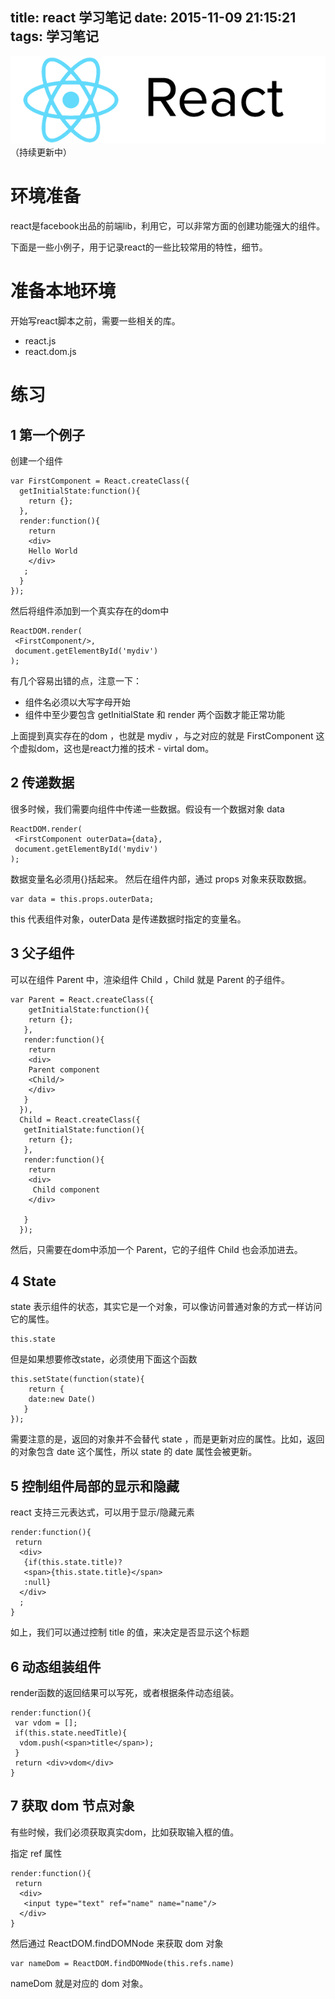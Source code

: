 title: react 学习笔记
date: 2015-11-09 21:15:21
tags: 学习笔记
---
![](/images/react-logo.png)
（持续更新中）
# 环境准备

react是facebook出品的前端lib，利用它，可以非常方面的创建功能强大的组件。

下面是一些小例子，用于记录react的一些比较常用的特性，细节。

<!--more-->

# 准备本地环境
开始写react脚本之前，需要一些相关的库。

* react.js
* react.dom.js

# 练习
## 1 第一个例子
创建一个组件
```
var FirstComponent = React.createClass({
  getInitialState:function(){
    return {};
  },
  render:function(){
    return
    <div>
    Hello World
    </div>
   ;
  }
});
```
然后将组件添加到一个真实存在的dom中
```
ReactDOM.render(
 <FirstComponent/>,
 document.getElementById('mydiv')
);
```
有几个容易出错的点，注意一下：
* 组件名必须以大写字母开始
* 组件中至少要包含 getInitialState 和 render 两个函数才能正常功能

上面提到真实存在的dom ，也就是 mydiv ，与之对应的就是 FirstComponent 这个虚拟dom，这也是react力推的技术 - virtal dom。

## 2 传递数据
很多时候，我们需要向组件中传递一些数据。假设有一个数据对象 data
```
ReactDOM.render(
 <FirstComponent outerData={data},
 document.getElementById('mydiv')
);
```
数据变量名必须用{}括起来。
然后在组件内部，通过 props 对象来获取数据。

```
var data = this.props.outerData;
```
this 代表组件对象，outerData 是传递数据时指定的变量名。

## 3 父子组件
可以在组件 Parent 中，渲染组件 Child ，Child 就是 Parent 的子组件。
```
var Parent = React.createClass({
    getInitialState:function(){
    return {};
   },
   render:function(){
    return
    <div>
    Parent component
    <Child/>
    </div>
   }
  }),
  Child = React.createClass({
   getInitialState:function(){
    return {};
   },
   render:function(){
    return
    <div>
     Child component
    </div>

   }
  });
```
然后，只需要在dom中添加一个 Parent，它的子组件 Child 也会添加进去。

## 4 State
state 表示组件的状态，其实它是一个对象，可以像访问普通对象的方式一样访问它的属性。
```
this.state
```
但是如果想要修改state，必须使用下面这个函数
```
this.setState(function(state){
    return {
    date:new Date()
   }
});
```
需要注意的是，返回的对象并不会替代 state ，而是更新对应的属性。比如，返回的对象包含 date 这个属性，所以 state 的 date 属性会被更新。

## 5 控制组件局部的显示和隐藏
react 支持三元表达式，可以用于显示/隐藏元素
```
render:function(){
 return
  <div>
   {if(this.state.title)?
   <span>{this.state.title}</span>
   :null}
  </div>
  ;
}
```
如上，我们可以通过控制 title 的值，来决定是否显示这个标题

## 6 动态组装组件
render函数的返回结果可以写死，或者根据条件动态组装。
```
render:function(){
 var vdom = [];
 if(this.state.needTitle){
  vdom.push(<span>title</span>);
 }
 return <div>vdom</div>
}
```
## 7 获取 dom 节点对象
有些时候，我们必须获取真实dom，比如获取输入框的值。

指定 ref 属性
```
render:function(){
 return
  <div>
   <input type="text" ref="name" name="name"/>
  </div>
}
```

然后通过 ReactDOM.findDOMNode 来获取 dom 对象
```
var nameDom = ReactDOM.findDOMNode(this.refs.name)
```
nameDom 就是对应的 dom 对象。



